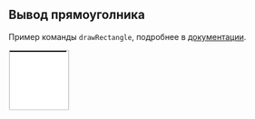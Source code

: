 ## Вывод прямоуголника

Пример команды `drawRectangle`, подробнее в [документации](http://raox.ru/docs/reference/animation.html).

![draw_rectangle](screenshots/draw_rectangle.gif?raw=true)
